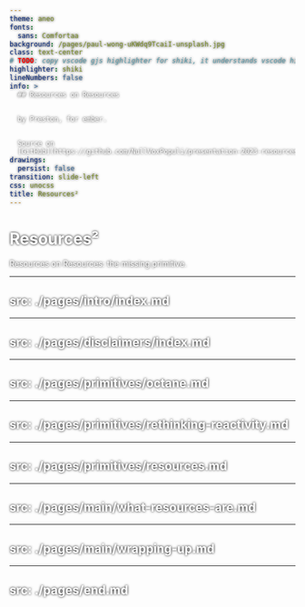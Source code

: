 ```yaml
---
theme: aneo
fonts:
  sans: Comfortaa
background: /pages/paul-wong-uKWdq9TcaiI-unsplash.jpg
class: text-center
# TODO: copy vscode gjs highlighter for shiki, it understands vscode highlighting
highlighter: shiki
lineNumbers: false
info: >
  ## Resources on Resources  


  by Preston, for ember.


  Source on
  [GitHub](https://github.com/NullVoxPopuli/presentation-2023-resources)
drawings:
  persist: false
transition: slide-left
css: unocss
title: Resources²
---
```


<!--
  What was in the CFP?

Details

This talk will briefly cover 
- the reactivity primitives, 
- what problems resources solve, 
- how Octane patterns aren't enough, 
- and how Resources can effectively be used for solving different kinds of problems, 
  and especially beyond the async function use case. 

- Additionally, since resources are a non-core library, 
  it'll be important to mention how easily code-moddable the existing resources are to other implementations, such as from Starbeam.

Notes to hit:
- but Resources give you a nice easy to share thing with your team where they don't need to worry about any of the behavioral or implementation details

- when talking about Octane, be sure to mention how easy it is to integrate with vanilla JS -- one of the easiest frameworks do integrate with vanilla JS


TODO:
- watch some talks, specifically Solid (also components are not primitives)
- See if Yehuda's latest talk is out, or reference slides
- show how resources can be components


Pitch

Ember Octane is missing primitives, and resources are one such primitive that make dealing working with custom reactive values much easier.

Tools used for making this presentation
- https://sli.dev/
- https://www.the-qrcode-generator.com/

Things to cover:
- Resources as "Services" (long lifetime)

-->

<style>
    * {
         text-shadow: 0px 0px 4px rgb(0, 0, 0);
         color: white;
    }
</style>


# Resources²

Resources on Resources: the missing primitive.

<div class="abs-br m-6 flex gap-2">
  <a href="https://github.com/NullVoxPopuli/presentation-2023-resources" target="_blank" alt="GitHub"
    class="text-xl slidev-icon-btn opacity-50 !border-none !hover:text-white">
    <carbon-logo-github />
  </a>
</div>

<!--

Hello! 

This is Resources squared, or otherwise 

(hopefully) 

resources on resources, what I believe to be a core primitive when it comes to reactivity.

(not just for Ember)

But first a quick introduction of myself 

-->

---
src: ./pages/intro/index.md
---

---
src: ./pages/disclaimers/index.md 
---

---
src: ./pages/primitives/octane.md 
---

---
src: ./pages/primitives/rethinking-reactivity.md 
---

---
src: ./pages/primitives/resources.md 
---

---
src: ./pages/main/what-resources-are.md
---

---
src: ./pages/main/wrapping-up.md
---

---
src: ./pages/end.md
---
